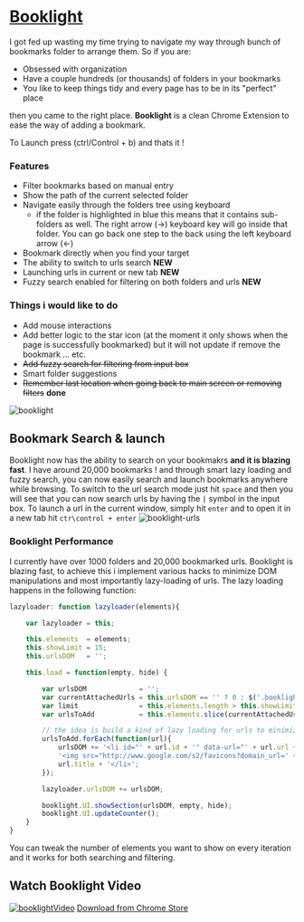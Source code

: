 [Booklight](https://chrome.google.com/webstore/detail/booklight/lkdhojpobehkcldjmileiancjjpdeakk)
==========

I got fed up wasting my time trying to navigate my way through bunch of bookmarks folder to arrange them. So if you are:
- Obsessed with organization
- Have a couple hundreds (or thousands) of folders in your bookmarks
- You like to keep things tidy and every page has to be in its "perfect" place

then you came to the right place. **Booklight** is a clean Chrome Extension to ease the way of adding a bookmark. 

To Launch press (ctrl/Control + b) and thats it !

### Features

- Filter bookmarks based on manual entry
- Show the path of the current selected folder
- Navigate easily through the folders tree using keyboard
    - if the folder is highlighted in blue this means that it contains sub-folders as well. The right arrow (->) keyboard key will go inside that folder. You can go back one step to the back using the left keyboard arrow (<-)
- Bookmark directly when you find your target
- The ability to switch to urls search **NEW**
- Launching urls in current or new tab **NEW**
- Fuzzy search enabled for filtering on both folders and urls **NEW**

### Things i would like to do

- Add mouse interactions
- Add better logic to the star icon (at the moment it only shows when the page is successfully bookmarked) but it will not update if remove the bookmark ... etc.
- ~~Add fuzzy search for filtering from input box~~
- Smart folder suggestions
- ~~Remember last location when going back to main screen or removing filters~~ **done**

![booklight](http://g.recordit.co/CP32P1AZwl.gif)

## Bookmark Search & launch

Booklight now has the ability to search on your bookmakrs **and it is blazing fast**. I have around 20,000 bookmarks ! and through smart lazy loading and fuzzy search, you can now easily search and launch bookmarks anywhere while browsing.
To switch to the url search mode just hit `space` and then you will see that you can now search urls by having the `|` symbol in the input box.
To launch a url in the current window, simply hit `enter` and to open it in a new tab hit `ctr\control + enter`
![booklight-urls](http://g.recordit.co/nDU3F0WslP.gif)

### Booklight Performance
I currently have over 1000 folders and 20,000 bookmarked urls. Booklight is blazing fast, to achieve this i implement various hacks to minimize DOM manipulations and most importantly lazy-loading of urls. The lazy loading happens in the following function:

```javascript
lazyloader: function lazyloader(elements){

	var lazyloader = this;

	this.elements  = elements;
	this.showLimit = 15;
	this.urlsDOM   = '';

	this.load = function(empty, hide) {

		var urlsDOM             = '';
		var currentAttachedUrls = this.urlsDOM == '' ? 0 : $('.booklight_list li[data-type="url"]').length;
		var limit               = this.elements.length > this.showLimit ? this.showLimit : this.elements.length;
		var urlsToAdd           = this.elements.slice(currentAttachedUrls, currentAttachedUrls + limit);

		// the idea is build a kind of lazy loading for urls to minimize the building of the DOM elements
		urlsToAdd.forEach(function(url){
			urlsDOM += '<li id="' + url.id + '" data-url="' + url.url + '" data-parent="' + url.parentId + '" data-type="url">' +
			'<img src="http://www.google.com/s2/favicons?domain_url=' + url.url + '"</img>' +
			url.title + '</li>';
		});

		lazyloader.urlsDOM += urlsDOM;

		booklight.UI.showSection(urlsDOM, empty, hide);
		booklight.UI.updateCounter();
	}
}
```
You can tweak the number of elements you want to show on every iteration and it works for both searching and filtering.

## Watch Booklight Video
[![booklightVideo](https://www.dropbox.com/s/dgu57k0424rnjhq/booklight_video.png?dl=1)](https://www.youtube.com/watch?v=8AB1kE6U-2g)
[Download from Chrome Store](https://chrome.google.com/webstore/detail/booklight/lkdhojpobehkcldjmileiancjjpdeakk)

